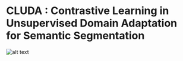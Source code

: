 # CLUDA : Contrastive Learning in Unsupervised Domain Adaptation for Semantic Segmentation

![alt text](https://github.com/user0407/CLUDA/docs/uda_cl.drawio.png?raw=true)
